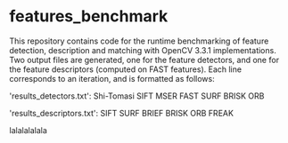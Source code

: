 # features_benchmark
This repository contains code for the runtime benchmarking of feature detection, description and matching  with OpenCV 3.3.1 implementations. Two output files are generated, one for the feature detectors, and one for the feature descriptors (computed on FAST features). Each line corresponds to an iteration, and is formatted as follows:

'results_detectors.txt':	Shi-Tomasi	SIFT	MSER	FAST	SURF	BRISK	ORB

'results_descriptors.txt': 	SIFT	SURF	BRIEF	BRISK	ORB	FREAK

lalalalalala
